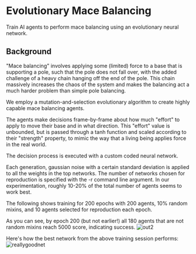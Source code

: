 # Evolutionary Mace Balancing
Train AI agents to perform mace balancing using an evolutionary neural network.

## Background

"Mace balancing" involves applying some (limited) force to a base that is supporting a pole, such that the pole does not fall over, with the added challenge of a heavy chain hanging off the end of the pole. This chain massively increases the chaos of the system and makes the balancing act a much harder problem than simple pole balancing.

We employ a mutation-and-selection evolutionary algorithm to create highly capable mace balancing agents.

The agents make decisions frame-by-frame about how much "effort" to apply to move their base and in what direction. This "effort" value is unbounded, but is passed through a tanh function and scaled according to their "strength" property, to mimic the way that a living being applies force in the real world.

The decision process is executed with a custom coded neural network.

Each generation, gaussian noise with a certain standard deviation is applied to all the weights in the top networks. The number of networks chosen for reproduction is specified with the -r command line argument. In our experimentation, roughly 10-20% of the total number of agents seems to work best.


The following shows training for 200 epochs with 200 agents, 10% random mixins, and 10 agents selected for reproduction each epoch.

As you can see, by epoch 200 (but not earlier!) all 180 agents that are not random mixins reach 5000 score, indicating success.
![out2](https://user-images.githubusercontent.com/56745633/168406539-62ffaa14-67ea-422e-9ac7-3e2afe6ee830.gif)


Here's how the best network from the above training session performs:
![reallygoodnet](https://user-images.githubusercontent.com/56745633/168406853-8b0fc98e-ba83-428a-aea4-0ffcff70942e.gif)
